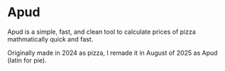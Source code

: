 # Apud

Apud is a simple, fast, and clean tool to calculate prices of pizza mathmatically quick and fast.

Originally made in 2024 as pizza, I remade it in August of 2025 as Apud (latin for pie).